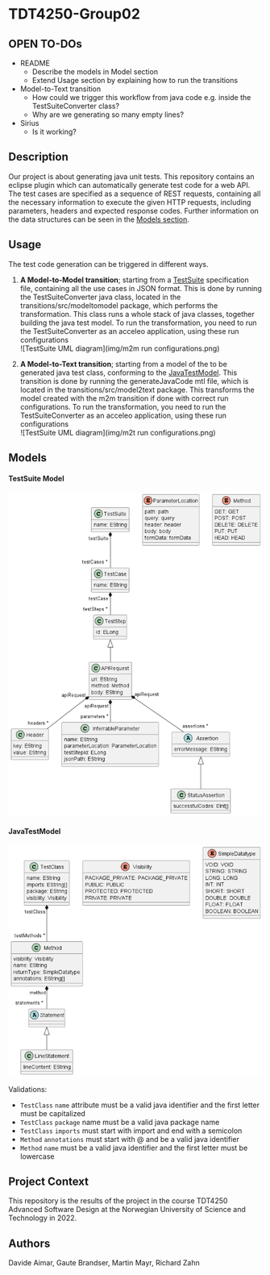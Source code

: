 # TDT4250-Group02

## OPEN TO-DOs
* README
	* Describe the models in Model section
	* Extend Usage section by explaining how to run the transitions
* Model-to-Text transition
	* How could we trigger this workflow from java code e.g. inside the TestSuiteConverter class?
	* Why are we generating so many empty lines?
* Sirius
	* Is it working?

## Description
Our project is about generating java unit tests. This repository contains an eclipse plugin which can automatically generate test code for a web API. The test cases are specified as a sequence of REST requests, containing all the necessary information to execute the given HTTP requests, including parameters, headers and expected response codes. Further information on the data structures can be seen in the [Models section](#Models).

## Usage
The test code generation can be triggered in different ways.
1. **A Model-to-Model transition**; starting from a [TestSuite](#testsuite-model) specification file, containing all the use cases in JSON format. This is done by running the TestSuiteConverter java class, located in the transitions/src/modeltomodel package, which performs the transformation. This class runs a whole stack of java classes, together building the java test model. To run the transformation, you need to run the TestSuiteConverter as an acceleo application, using these run configurations <br>
![TestSuite UML diagram](img/m2m run configurations.png) <br>

2. **A Model-to-Text transition**; starting from a model of the to be generated java test class, conforming to the [JavaTestModel](#javatestmodel). This transition is done by running the generateJavaCode mtl file, which is located in the transitions/src/model2text package. This transforms the model created with the m2m transition if done with correct run configurations. To run the transformation, you need to run the TestSuiteConverter as an acceleo application, using these run configurations <br>
![TestSuite UML diagram](img/m2t run configurations.png)
## Models

#### TestSuite Model

![TestSuite UML diagram](img/testsuiteUML.png)

#### JavaTestModel

![JavaTest UML diagram](img/javatestUML.png)

Validations:
- `TestClass` `name` attribute must be a valid java identifier and the first letter must be capitalized
- `TestClass` `package` name must be a valid java package name 
- `TestClass` `imports` must start with import and end with a semicolon
- `Method` `annotations` must start with @ and be a valid java identifier
- `Method` `name` must be a valid java identifier and the first letter must be lowercase

## Project Context
This repository is the results of the project in the course TDT4250 Advanced Software Design at the Norwegian University of Science and Technology in 2022.

## Authors
Davide Aimar, 
Gaute Brandser, 
Martin Mayr, 
Richard Zahn
